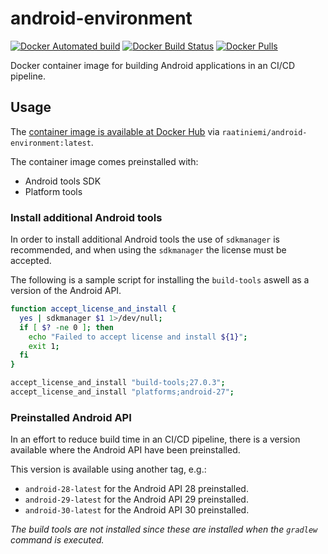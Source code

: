 # android-environment

[![Docker Automated build](https://img.shields.io/docker/automated/raatiniemi/android-environment.svg)](https://hub.docker.com/r/raatiniemi/android-environment/)
[![Docker Build Status](https://img.shields.io/docker/build/raatiniemi/android-environment.svg)](https://hub.docker.com/r/raatiniemi/android-environment/)
[![Docker Pulls](https://img.shields.io/docker/pulls/raatiniemi/android-environment.svg)](https://hub.docker.com/r/raatiniemi/android-environment/)

Docker container image for building Android applications in an CI/CD pipeline.

## Usage

The [container image is available at Docker Hub](https://hub.docker.com/r/raatiniemi/android-environment/)
via `raatiniemi/android-environment:latest`.

The container image comes preinstalled with:

* Android tools SDK
* Platform tools

### Install additional Android tools

In order to install additional Android tools the use of `sdkmanager` is
recommended, and when using the `sdkmanager` the license must be accepted.

The following is a sample script for installing the `build-tools` aswell as a
version of the Android API.

```bash
function accept_license_and_install {
  yes | sdkmanager $1 1>/dev/null;
  if [ $? -ne 0 ]; then
    echo "Failed to accept license and install ${1}";
    exit 1;
  fi
}

accept_license_and_install "build-tools;27.0.3";
accept_license_and_install "platforms;android-27";
```

### Preinstalled Android API

In an effort to reduce build time in an CI/CD pipeline, there is a version
available where the Android API have been preinstalled.

This version is available using another tag, e.g.:

* `android-28-latest` for the Android API 28 preinstalled.
* `android-29-latest` for the Android API 29 preinstalled.
* `android-30-latest` for the Android API 30 preinstalled.

*The build tools are not installed since these are installed when the
`gradlew` command is executed.*
